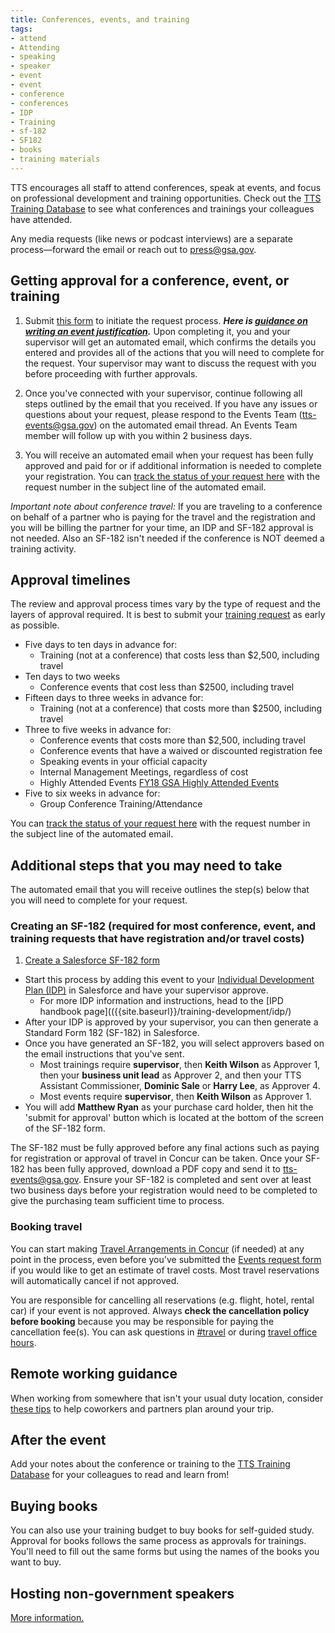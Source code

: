 ```yaml
---
title: Conferences, events, and training
tags:
- attend
- Attending
- speaking
- speaker
- event
- event
- conference
- conferences
- IDP
- Training
- sf-182
- SF182
- books
- training materials
---
```


TTS encourages all staff to attend conferences, speak at events, and focus on professional development and training opportunities. Check out the [TTS Training Database](https://docs.google.com/spreadsheets/d/1vB1xbe02jCpKYn6BGSyCH2FziIRNkXXi29yAFT5N9Dg/edit#gid=1891423646) to see what conferences and trainings your colleagues have attended.

Any media requests (like news or podcast interviews) are a separate process—forward the email or reach out to [press@gsa.gov](mailto:press@gsa.gov).

## Getting approval for a conference, event, or training

1. Submit [this form](https://docs.google.com/forms/d/e/1FAIpQLSeQHPIOtNwzEA7IxrJ4JDHeEUrWNUsiEkbnp8lK26jX04PYBg/viewform?usp=sf_link) to initiate the request process.  ***Here is [guidance on writing an event justification](https://docs.google.com/document/d/13BCETwANCx9JRPgFbRibqRGthIvf4XQ-WTYD0P30PWg/edit?usp=sharing).***  Upon completing it, you and your supervisor will get an automated email, which confirms the details you entered and provides all of the actions that you will need to complete for the request.  Your supervisor may want to discuss the request with you before proceeding with further approvals.

1. Once you've connected with your supervisor, continue following all steps outlined by the email that you received.  If you have any issues or questions about your request, please respond to the Events Team (tts-events@gsa.gov) on the automated email thread.  An Events Team member will follow up with you within 2 business days.

1. You will receive an automated email when your request has been fully approved and paid for or if additional information is needed to complete your registration. You can [track the status of your request here](https://docs.google.com/spreadsheets/d/1HqsdJ-pHZcg4n8vWwfOo8-sxAFfP1LtWxRVBWEbZnMA/edit#gid=0) with the request number in the subject line of the automated email.

*Important note about conference travel:* If you are traveling to a conference on behalf of a partner who is paying for the travel and the registration and you will be billing the partner for your time, an IDP and SF-182 approval is not needed. Also an SF-182 isn't needed if the conference is NOT deemed a training activity.

## Approval timelines

The review and approval process times vary by the type of request and the layers of approval required.  It is best to submit your [training request](https://docs.google.com/forms/d/e/1FAIpQLSeQHPIOtNwzEA7IxrJ4JDHeEUrWNUsiEkbnp8lK26jX04PYBg/viewform?usp=sf_link) as early as possible.

- Five days to ten days in advance for:
  - Training (not at a conference) that costs less than $2,500, including travel
- Ten days to two weeks
  - Conference events that cost less than $2500, including travel
- Fifteen days to three weeks in advance for:
  - Training (not at a conference) that costs more than $2500, including travel
- Three to five weeks in advance for:
  - Conference events that costs more than $2,500, including travel
  - Conference events that have a waived or discounted registration fee
  - Speaking events in your official capacity
  - Internal Management Meetings, regardless of cost
  - Highly Attended Events [FY18 GSA Highly Attended Events](https://docs.google.com/document/d/1Q1ZAWkXMte3jHFP0GH9EHzTjiTG3fYe-4WFehiWGbaM/edit)
- Five to six weeks in advance for:
  - Group Conference Training/Attendance

You can [track the status of your request here](https://docs.google.com/spreadsheets/d/1HqsdJ-pHZcg4n8vWwfOo8-sxAFfP1LtWxRVBWEbZnMA/edit#gid=0) with the request number in the subject line of the automated email.

## Additional steps that you may need to take

The automated email that you will receive outlines the step(s) below that you will need to complete for your request.

### Creating an SF-182 (required for most conference, event, and training requests that have registration and/or travel costs)

1. [Create a Salesforce SF-182 form](https://gsa--c.na21.visual.force.com/apex/IDP_HomePage)

- Start this process by adding this event to your [Individual Development Plan (IDP)](https://gsa--c.na21.visual.force.com/apex/IDP_HomePage?sfdc.tabName=01rt0000000L2d8) in Salesforce and have your supervisor approve.
  - For more IDP information and instructions, head to the [IPD handbook page](({{site.baseurl}}/training-development/idp/)
- After your IDP is approved by your supervisor, you can then generate a Standard Form 182 (SF-182) in Salesforce.
- Once you have generated an SF-182, you will select approvers based on the email instructions that you've sent.  
    - Most trainings require **supervisor**, then **Keith Wilson** as Approver 1, then your **business unit lead** as Approver 2, and then your TTS Assistant Commissioner, **Dominic Sale** or **Harry Lee**, as Approver 4.
    - Most events require **supervisor**, then **Keith Wilson** as Approver 1.
- You will add **Matthew Ryan** as your purchase card holder, then hit the 'submit for approval' button which is located at the bottom of the screen of the SF-182 form.

The SF-182 must be fully approved before any final actions such as paying for registration or approval of travel in Concur can be taken. Once your SF-182 has been fully approved, download a PDF copy and send it to [tts-events@gsa.gov](mailto:tts-events@gsa.gov). Ensure your SF-182 is completed and sent over at least two business days before your registration would need to be completed to give the purchasing team sufficient time to process.

### Booking travel

You can start making [Travel Arrangements in Concur]({{site.baseurl}}/travel-guide-1-book-travel/) (if needed) at any point in the process, even before you've submitted the [Events request form]( https://docs.google.com/forms/d/e/1FAIpQLSeQHPIOtNwzEA7IxrJ4JDHeEUrWNUsiEkbnp8lK26jX04PYBg/viewform?usp=sf_link) if you would like to get an estimate of travel costs.  Most travel reservations will automatically cancel if not approved.

You are responsible for cancelling all reservations (e.g. flight, hotel, rental car) if your event is not approved.  Always **check the cancellation policy before booking** because you may be responsible for paying the cancellation fee(s).  You can ask questions in [#travel](https://gsa-tts.slack.com/messages/travel/) or during [travel office hours](https://sites.google.com/a/gsa.gov/tts-office-hours/).

## Remote working guidance

When working from somewhere that isn't your usual duty location, consider [these tips]({{site.baseurl}}/working-while-traveling) to help coworkers and partners plan around your trip.

## After the event

Add your notes about the conference or training to the [TTS Training Database](https://docs.google.com/spreadsheets/d/1vB1xbe02jCpKYn6BGSyCH2FziIRNkXXi29yAFT5N9Dg/edit#gid=1891423646) for your colleagues to read and learn from!

## Buying books

You can also use your training budget to buy books for self-guided study. Approval for books follows the same process as approvals for trainings. You'll need to fill out the same forms but using the names of the books you want to buy.

## Hosting non-government speakers

[More information.]({{site.baseurl}}/hosting-non-government-speakers/)
